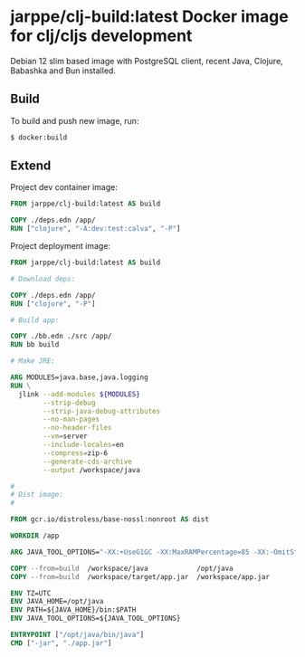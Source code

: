 # jarppe/clj-build:latest Docker image for clj/cljs development

Debian 12 slim based image with PostgreSQL client, recent Java, Clojure, Babashka
and Bun installed.

## Build

To build and push new image, run:

```bash
$ docker:build
```

## Extend

Project dev container image:

```Dockerfile
FROM jarppe/clj-build:latest AS build

COPY ./deps.edn /app/
RUN ["clojure", "-A:dev:test:calva", "-P"]
```

Project deployment image:

```Dockerfile
FROM jarppe/clj-build:latest AS build

# Download deps:

COPY ./deps.edn /app/
RUN ["clojure", "-P"]

# Build app:

COPY ./bb.edn ./src /app/
RUN bb build

# Make JRE:

ARG MODULES=java.base,java.logging
RUN \
  jlink --add-modules ${MODULES}                                                   \
        --strip-debug                                                              \
        --strip-java-debug-attributes                                              \
        --no-man-pages                                                             \
        --no-header-files                                                          \
        --vm=server                                                                \
        --include-locales=en                                                       \
        --compress=zip-6                                                           \
        --generate-cds-archive                                                     \
        --output /workspace/java

#
# Dist image:
#

FROM gcr.io/distroless/base-nossl:nonroot AS dist

WORKDIR /app

ARG JAVA_TOOL_OPTIONS="-XX:+UseG1GC -XX:MaxRAMPercentage=85 -XX:-OmitStackTraceInFastThrow -XX:ActiveProcessorCount=4"

COPY --from=build  /workspace/java            /opt/java
COPY --from=build  /workspace/target/app.jar  /workspace/app.jar

ENV TZ=UTC
ENV JAVA_HOME=/opt/java
ENV PATH=${JAVA_HOME}/bin:$PATH
ENV JAVA_TOOL_OPTIONS=${JAVA_TOOL_OPTIONS}

ENTRYPOINT ["/opt/java/bin/java"]
CMD ["-jar", "./app.jar"]
```
